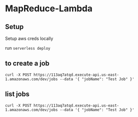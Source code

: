 # MapReduce-Lambda

## Setup
Setup aws creds locally

run `serverless deploy`

## to create a job
`curl -X POST https://113aq7atqd.execute-api.us-east-1.amazonaws.com/dev/jobs --data '{ "jobName": "Test Job" }'`

## list jobs
`curl -X POST https://113aq7atqd.execute-api.us-east-1.amazonaws.com/dev/jobs --data '{ "jobName": "Test Job" }'`
